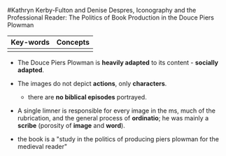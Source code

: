 #Kathryn Kerby-Fulton and Denise Despres, Iconography and the Professional Reader: The Politics of Book Production in the Douce Piers Plowman

|Key-words|Concepts|
|:---:|:---:|
|||

- The Douce Piers Plowman is __heavily adapted__ to its content - __socially adapted__.

- The images do not depict __actions__, only __characters__.

	- there are __no biblical episodes__ portrayed.

- A single limner is responsible for every image in the ms, much of the rubrication, and the general process of __ordinatio__; he was mainly a __scribe__ (porosity of __image__ and __word__).

- the book is a "study in the politics of producing piers plowman for the medieval reader"
